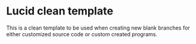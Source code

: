Lucid clean template
=====

This is a clean template to be used when creating new blank branches for either customized source code or custom created programs.
